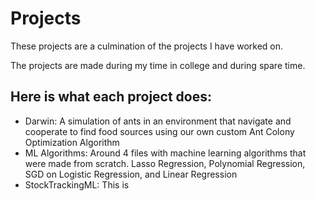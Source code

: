 # Projects
These projects are a culmination of the projects I have worked on.

The projects are made during my time in college and during spare time.

Here is what each project does:
-
- Darwin: A simulation of ants in an environment that navigate and cooperate to find food sources using our own custom Ant Colony Optimization Algorithm
- ML Algorithms: Around 4 files with machine learning algorithms that were made from scratch. Lasso Regression, Polynomial Regression, SGD on Logistic Regression, and Linear Regression
- StockTrackingML: This is 
